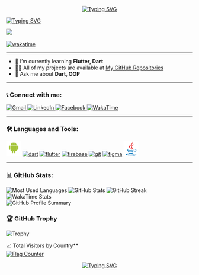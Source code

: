 <p align="center"><a href="https://git.io/typing-svg"><img src="https://readme-typing-svg.demolab.com?font=Fira+Code&pause=1000&color=AC0000&center=true&vCenter=true&width=435&lines=Welcome+to+my+profile" alt="Typing SVG" /></a></p></div>

  [![Typing SVG](https://readme-typing-svg.demolab.com?font=Fira+Code&weight=600&size=26&duration=3200&pause=800&color=00D4FF&center=true&vCenter=true&width=900&lines=Hi,+I'm+Saleh+Akram+Sifat+)](https://git.io/typing-svg)


![](https://komarev.com/ghpvc/?username=salehakramsifat&color=blueviolet)

<p align="left">
  <a href="https://wakatime.com/@294524e8-d5b9-4f7a-847e-a08b37065282">
    <img src="https://wakatime.com/badge/user/294524e8-d5b9-4f7a-847e-a08b37065282.svg" alt="wakatime" />
  </a>
  
</p>


------

- 🌱 I’m currently learning **Flutter, Dart**
- 👨‍💻 All of my projects are available at [My GitHub Repositories](https://github.com/salehakramsifat?tab=repositories)
- 💬 Ask me about **Dart, OOP**

------

<h3 align="left">📞 Connect with me:</h3>
<p align="left">
  <a href="mailto:salehakramsifat@gmail.com" target="_blank">
    <img src="https://img.shields.io/badge/Gmail-D14836?logo=gmail&logoColor=white&style=for-the-badge" alt="Gmail"/>
  </a>
  <a href="https://linkedin.com/in/salehakramsifat" target="_blank">
    <img src="https://img.shields.io/badge/LinkedIn-0A66C2?logo=linkedin&logoColor=white&style=for-the-badge" alt="LinkedIn"/>
  </a>
  <a href="https://fb.com/salehakramsifat" target="_blank">
    <img src="https://img.shields.io/badge/Facebook-1877F2?logo=facebook&logoColor=white&style=for-the-badge" alt="Facebook"/>
  </a>
  <a href="https://wakatime.com/@salehakramsifat" target="_blank">
    <img src="https://img.shields.io/badge/WakaTime-000000?logo=wakatime&logoColor=white&style=for-the-badge" alt="WakaTime"/>
  </a>
</p>

-----

<h3 align="left">🛠️ Languages and Tools:</h3>
<p align="left">
  <a href="https://developer.android.com" target="_blank"><img src="https://raw.githubusercontent.com/devicons/devicon/master/icons/android/android-original-wordmark.svg" alt="android" width="40" height="40"/></a>
  <a href="https://dart.dev" target="_blank"><img src="https://www.vectorlogo.zone/logos/dartlang/dartlang-icon.svg" alt="dart" width="40" height="40"/></a>
  <a href="https://flutter.dev" target="_blank"><img src="https://www.vectorlogo.zone/logos/flutterio/flutterio-icon.svg" alt="flutter" width="40" height="40"/></a>
  <a href="https://firebase.google.com/" target="_blank"><img src="https://www.vectorlogo.zone/logos/firebase/firebase-icon.svg" alt="firebase" width="40" height="40"/></a>
  <a href="https://git-scm.com/" target="_blank"><img src="https://www.vectorlogo.zone/logos/git-scm/git-scm-icon.svg" alt="git" width="40" height="40"/></a>
  <a href="https://figma.com/" target="_blank"><img src="https://www.vectorlogo.zone/logos/figma/figma-icon.svg" alt="figma" width="40" height="40"/></a>
  <a href="https://www.java.com" target="_blank"><img src="https://raw.githubusercontent.com/devicons/devicon/master/icons/java/java-original.svg" alt="java" width="40" height="40"/></a>
</p>

---

### 📊 GitHub Stats:
 
  <img src="https://github-readme-stats.vercel.app/api/top-langs/?username=SalehAkramSifat&layout=compact&theme=radical&hide_border=true" alt="Most Used Languages" />
  
  <img src="https://github-readme-stats.vercel.app/api?username=SalehAkramSifat&show_icons=true&theme=radical&hide_border=true&count_private=true" alt="GitHub Stats" />
  
  <img src="https://github-readme-streak-stats.herokuapp.com/?user=SalehAkramSifat&theme=radical&hide_border=true" alt="GitHub Streak" />
  
  <img src="https://github-readme-stats.vercel.app/api/wakatime?username=salehakramsifat&theme=midnight-purple&hide_border=true" alt="WakaTime Stats" />

  <div align="left">

  <img src="https://github-profile-summary-cards.vercel.app/api/cards/profile-details?username=SalehAkramSifat&theme=transparent" alt="GitHub Profile Summary" />

</div>


### 🏆 GitHub Trophy

![Trophy](https://github-profile-trophy.vercel.app/?username=salehakramsifat&theme=discord&no-frame=false&no-bg=true&margin-w=4)


📈 Total Visitors by Country**  
<a href="https://info.flagcounter.com/vLKJ"><img src="https://s01.flagcounter.com/count2/vLKJ/bg_6A0DAD/txt_FFFFFF/border_CCCCCC/columns_8/maxflags_30/viewers_0/labels_1/pageviews_1/flags_0/percent_0/" alt="Flag Counter" border="0"></a>

<div align="center"><a href="https://git.io/typing-svg"><img src="https://readme-typing-svg.demolab.com?font=Fira+Code&pause=1000&color=AC0000&center=true&vCenter=true&width=435&lines=.+.+.+thanks+for+passing+by+.+.+." alt="Typing SVG" /></a>
</div>
